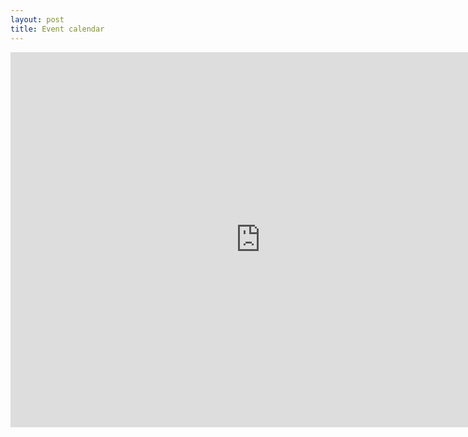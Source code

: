 ```yaml
---
layout: post
title: Event calendar
---
```


<iframe src="https://calendar.google.com/calendar/embed?src=ompeluseuralevelupkoodarit%40gmail.com&ctz=Europe%2FHelsinki" style="border: 0" width="800" height="600" frameborder="0" scrolling="no"></iframe>

